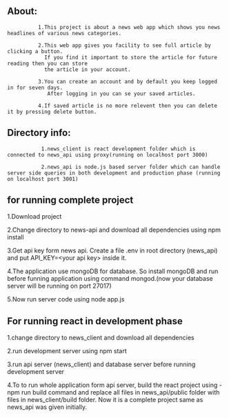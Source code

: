 About:     
-----         
              1.This project is about a news web app which shows you news headlines of various news categories.
              
              2.This web app gives you facility to see full article by clicking a button. 
                If you find it important to store the article for future reading then you can store 
                the article in your account.
                
              3.You can create an account and by default you keep logged in for seven days.
                 After logging in you can se your saved articles.
                 
              4.If saved article is no more relevent then you can delete it by pressing delete button.
              

Directory info:
---------------

               1.news_client is react development folder which is connected to news_api using proxy(running on localhost port 3000)
               
               2.news_api is node.js based server folder which can handle server side queries in both development and production phase (running on localhost port 3001)

for running complete project
-------------------------------------------

1.Download project 

2.Change directory to news-api and download all dependencies using npm install

3.Get api key form news api. Create a file .env in root directory (news_api) and put API_KEY=\<your api key\> inside it. 
  
4.The application use mongoDB for database. So install mongoDB and run before funning application using command mongod.(now your database server will be running on port 27017)  

5.Now run server code using node app.js
  

For running react in development phase
--------------------------------------------
1.change directory to news_client and download all dependencies

2.run development server using npm start

3.run api server (news_client) and database server before running development server

4.To to run whole application form api server, build the react project using -npm run build command and replace all files in news_api/public folder with files in 
        news_client/build folder. Now it is a complete project same as news_api was given initially.  
